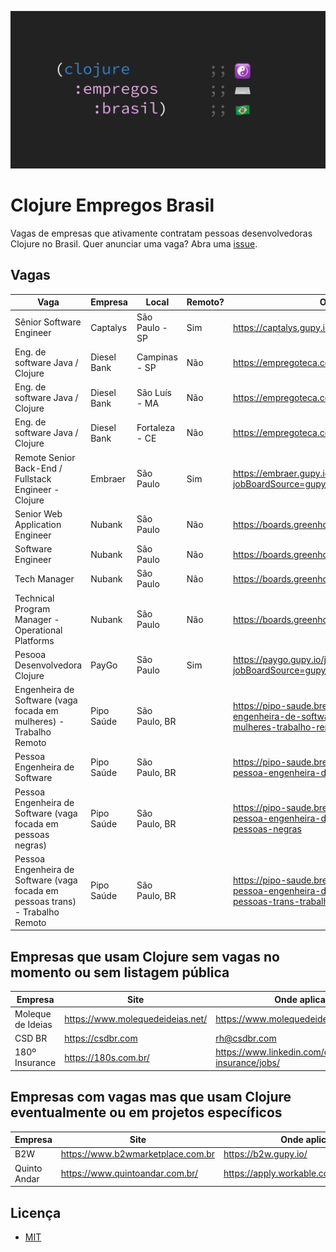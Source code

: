![Clojure Empregos Brasil](./docs/cover.png)

# Clojure Empregos Brasil

Vagas de empresas que ativamente contratam pessoas desenvolvedoras Clojure no Brasil. Quer anunciar uma vaga? Abra uma [issue](https://github.com/renatoalencar/clojure-empregos-brasil/issues).

## Vagas


|                                                                           Vaga |     Empresa |          Local | Remoto? |                                                                                                           Onde aplicar |
|--------------------------------------------------------------------------------|-------------|----------------|---------|------------------------------------------------------------------------------------------------------------------------|
|                                                       Sênior Software Engineer |    Captalys | São Paulo - SP |     Sim |                                                                                   https://captalys.gupy.io/jobs/548436 |
|                                                Eng. de software Java / Clojure | Diesel Bank |  Campinas - SP |     Não |                                                                    https://empregoteca.compleo.com.br/Visualizar/66834 |
|                                                Eng. de software Java / Clojure | Diesel Bank |  São Luís - MA |     Não |                                                                    https://empregoteca.compleo.com.br/Visualizar/66834 |
|                                                Eng. de software Java / Clojure | Diesel Bank | Fortaleza - CE |     Não |                                                                    https://empregoteca.compleo.com.br/Visualizar/66834 |
|                          Remote Senior Back-End / Fullstack Engineer - Clojure |     Embraer |      São Paulo |     Sim |                                                    https://embraer.gupy.io/jobs/536712?jobBoardSource=gupy_public_page |
|                                                Senior Web Application Engineer |      Nubank |      São Paulo |     Não |                                                                       https://boards.greenhouse.io/nubank/jobs/2808085 |
|                                                              Software Engineer |      Nubank |      São Paulo |     Não |                                                                       https://boards.greenhouse.io/nubank/jobs/2569175 |
|                                                                   Tech Manager |      Nubank |      São Paulo |     Não |                                                                       https://boards.greenhouse.io/nubank/jobs/2989044 |
|                              Technical Program Manager - Operational Platforms |      Nubank |      São Paulo |     Não |                                                                       https://boards.greenhouse.io/nubank/jobs/2913410 |
|                                                  Pesooa Desenvolvedora Clojure |       PayGo |      São Paulo |     Sim |                                                      https://paygo.gupy.io/jobs/462412?jobBoardSource=gupy_public_page |
|             Engenheira de Software (vaga focada em mulheres) - Trabalho Remoto |  Pipo Saúde |  São Paulo, BR |         |             https://pipo-saude.breezy.hr/p/2508984cb6c6-engenheira-de-software-vaga-focada-em-mulheres-trabalho-remoto |
|                                                  Pessoa Engenheira de Software |  Pipo Saúde |  São Paulo, BR |         |                                              https://pipo-saude.breezy.hr/p/4339d952332d-pessoa-engenheira-de-software |
|                  Pessoa Engenheira de Software (vaga focada em pessoas negras) |  Pipo Saúde |  São Paulo, BR |         |                https://pipo-saude.breezy.hr/p/1a9152c5e824-pessoa-engenheira-de-software-vaga-focada-em-pessoas-negras |
| Pessoa Engenheira de Software (vaga focada em pessoas trans) - Trabalho Remoto |  Pipo Saúde |  São Paulo, BR |         | https://pipo-saude.breezy.hr/p/647061946892-pessoa-engenheira-de-software-vaga-focada-em-pessoas-trans-trabalho-remoto |


## Empresas que usam Clojure sem vagas no momento ou sem listagem pública


|           Empresa |                             Site |                                         Onde aplicar |
|-------------------|----------------------------------|------------------------------------------------------|
| Moleque de Ideias | https://www.molequedeideias.net/ |                     https://www.molequedeideias.net/ |
|            CSD BR |                https://csdbr.com |                                         rh@csdbr.com |
|    180º Insurance |             https://180s.com.br/ | https://www.linkedin.com/company/180-insurance/jobs/ |


## Empresas com vagas mas que usam Clojure eventualmente ou em projetos específicos


|      Empresa |                              Site |                            Onde aplicar |
|--------------|-----------------------------------|-----------------------------------------|
|          B2W | https://www.b2wmarketplace.com.br |                    https://b2w.gupy.io/ |
| Quinto Andar |   https://www.quintoandar.com.br/ | https://apply.workable.com/quintoandar/ |


## Licença

* [MIT](./LICENSE)
